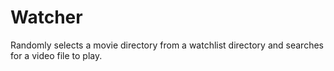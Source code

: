 # Watcher
Randomly selects a movie directory from a watchlist directory and searches for a video file to play.
